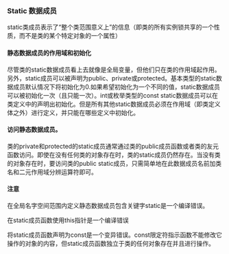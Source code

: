 ### Static 数据成员

static类成员表示了“整个类范围意义上”的信息（即类的所有实例锁共享的一个性质，而不是类的某个特定对象的一个属性）

#### 静态数据成员的作用域和初始化

尽管类的static数据成员看上去就像是全局变量，但他们只在类的作用域起作用。另外，static成员可以被声明为public、private或protected。基本类型的static数据成员默认情况下将初始化为0.如果希望初始化为一个不同的值，static数据成员可以被初始化一次（且只能一次）。int或枚举类型的const static数据成员可以在类定义中的声明出初始化。但是所有其他static数据成员必须在作用域（即类定义体之外）进行定义，并只能在哪些定义中初始化。

#### 访问静态数据成员。

类的private和protected的static成员通常通过类的public成员函数或者类的友元函数访问。即使在没有任何类的对象存在时，类的static成员仍然存在。当没有类的对象存在时，要访问类的public static成员，只需简单地在此数据成员名前加类名和二元作用域分辨运算符即可。

#### 注意

在全局名字空间范围内定义静态数据成员包含关键字static是一个编译错误。

在static成员函数使用this指针是一个编译错误

将static成员函数声明为const是一个变异错误。const限定符指示函数不能修改它操作的对象的内容，但static成员函数独立于类的任何对象存在并且进行操作。
